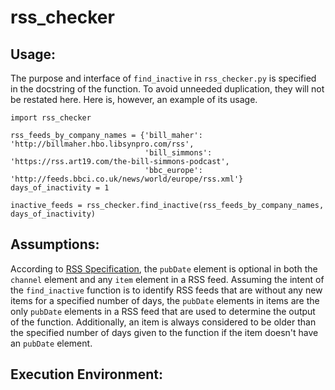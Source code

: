 # rss_checker

## Usage: ##
The purpose and interface of `find_inactive` in `rss_checker.py` is specified in the docstring of the function. To avoid
unneeded duplication, they will not be restated here. Here is, however, an example of its usage.

```
import rss_checker

rss_feeds_by_company_names = {'bill_maher': 'http://billmaher.hbo.libsynpro.com/rss',
                              'bill_simmons': 'https://rss.art19.com/the-bill-simmons-podcast',
                              'bbc_europe': 'http://feeds.bbci.co.uk/news/world/europe/rss.xml'}
days_of_inactivity = 1

inactive_feeds = rss_checker.find_inactive(rss_feeds_by_company_names, days_of_inactivity)
```

## Assumptions: ##
According to [RSS Specification](http://www.rssboard.org/rss-specification "RSS Specification"), the `pubDate` element
is optional in both the `channel` element and any `item` element in a RSS feed. Assuming the intent of the 
`find_inactive` function is to identify RSS feeds that are without any new items for a specified number of days, the
`pubDate` elements in items are the only `pubDate` elements in a RSS feed that are used to determine the output of the 
function. Additionally, an item is always considered to be older than the specified number of days given to the function
if the item doesn't have an `pubDate` element.

## Execution Environment: ##


